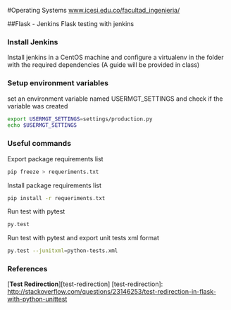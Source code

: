 #Operating Systems www.icesi.edu.co/facultad_ingenieria/

##Flask - Jenkins
Flask testing with jenkins

### Install Jenkins
Install jenkins in a CentOS machine and configure a virtualenv in the folder with the
required dependencies (A guide will be provided in class)

### Setup environment variables
set an environment variable named USERMGT_SETTINGS and check if the variable was created

```sh
export USERMGT_SETTINGS=settings/production.py
echo $USERMGT_SETTINGS
```

### Useful commands

Export package requirements list

```sh
pip freeze > requeriments.txt
```

Install package requirements list

```sh
pip install -r requeriments.txt
```

Run test with pytest

```sh
py.test
```

Run test with pytest and export unit tests xml format

```sh
py.test --junitxml=python-tests.xml
```

### References

[**Test Redirection**][test-redirection]
[test-redirection]: http://stackoverflow.com/questions/23146253/test-redirection-in-flask-with-python-unittest



